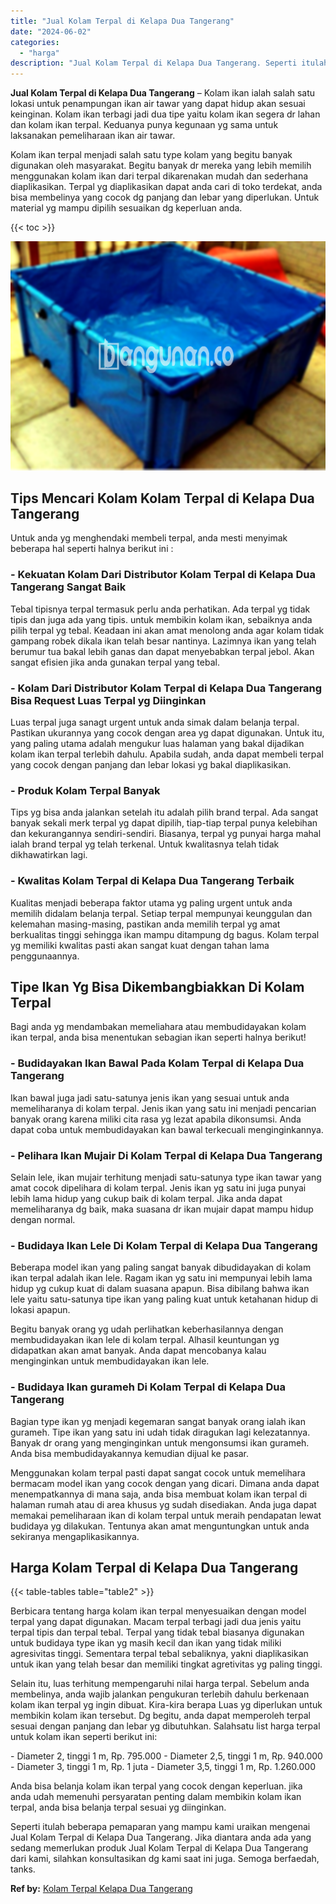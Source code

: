 ```yaml
---
title: "Jual Kolam Terpal di Kelapa Dua Tangerang"
date: "2024-06-02"
categories: 
  - "harga"
description: "Jual Kolam Terpal di Kelapa Dua Tangerang. Seperti itulah beberapa pemaparan yang mampu kami uraikan mengenai Jual Kolam Terpal di Kelapa Dua Tangerang. Jika..."
---
```


**Jual Kolam Terpal di Kelapa Dua Tangerang** – Kolam ikan ialah salah satu lokasi untuk penampungan ikan air tawar yang dapat hidup akan sesuai keinginan. Kolam ikan terbagi jadi dua tipe yaitu kolam ikan segera dr lahan dan kolam ikan terpal. Keduanya punya kegunaan yg sama untuk laksanakan pemeliharaan ikan air tawar.

Kolam ikan terpal menjadi salah satu type kolam yang begitu banyak digunakan oleh masyarakat. Begitu banyak dr mereka yang lebih memilih menggunakan kolam ikan dari terpal dikarenakan mudah dan sederhana diaplikasikan. Terpal yg diaplikasikan dapat anda cari di toko terdekat, anda bisa membelinya yang cocok dg panjang dan lebar yang diperlukan. Untuk material yg mampu dipilih sesuaikan dg keperluan anda.

{{< toc >}}

![Jual Kolam Terpal di Kelapa Dua Tangerang](/images/jual-kolam-terpal-29.png)

## Tips Mencari Kolam Kolam Terpal di Kelapa Dua Tangerang

Untuk anda yg menghendaki membeli terpal, anda mesti menyimak beberapa hal seperti halnya berikut ini :

### \- Kekuatan Kolam Dari Distributor Kolam Terpal di Kelapa Dua Tangerang Sangat Baik

Tebal tipisnya terpal termasuk perlu anda perhatikan. Ada terpal yg tidak tipis dan juga ada yang tipis. untuk membikin kolam ikan, sebaiknya anda pilih terpal yg tebal. Keadaan ini akan amat menolong anda agar kolam tidak gampang robek dikala ikan telah besar nantinya. Lazimnya ikan yang telah berumur tua bakal lebih ganas dan dapat menyebabkan terpal jebol. Akan sangat efisien jika anda gunakan terpal yang tebal.

### \- Kolam Dari Distributor Kolam Terpal di Kelapa Dua Tangerang Bisa Request Luas Terpal yg Diinginkan

Luas terpal juga sanagt urgent untuk anda simak dalam belanja terpal. Pastikan ukurannya yang cocok dengan area yg dapat digunakan. Untuk itu, yang paling utama adalah mengukur luas halaman yang bakal dijadikan kolam ikan terpal terlebih dahulu. Apabila sudah, anda dapat membeli terpal yang cocok dengan panjang dan lebar lokasi yg bakal diaplikasikan.

### \- Produk Kolam Terpal Banyak

Tips yg bisa anda jalankan setelah itu adalah pilih brand terpal. Ada sangat banyak sekali merk terpal yg dapat dipilih, tiap-tiap terpal punya kelebihan dan kekurangannya sendiri-sendiri. Biasanya, terpal yg punyai harga mahal ialah brand terpal yg telah terkenal. Untuk kwalitasnya telah tidak dikhawatirkan lagi.

### \- Kwalitas Kolam Terpal di Kelapa Dua Tangerang Terbaik

Kualitas menjadi beberapa faktor utama yg paling urgent untuk anda memilih didalam belanja terpal. Setiap terpal mempunyai keunggulan dan kelemahan masing-masing, pastikan anda memilih terpal yg amat berkualitas tinggi sehingga ikan mampu ditampung dg bagus. Kolam terpal yg memiliki kwalitas pasti akan sangat kuat dengan tahan lama penggunaannya.

## Tipe Ikan Yg Bisa Dikembangbiakkan Di Kolam Terpal

Bagi anda yg mendambakan memeliahara atau membudidayakan kolam ikan terpal, anda bisa menentukan sebagian ikan seperti halnya berikut!

### \- Budidayakan Ikan Bawal Pada Kolam Terpal di Kelapa Dua Tangerang

Ikan bawal juga jadi satu-satunya jenis ikan yang sesuai untuk anda memeliharanya di kolam terpal. Jenis ikan yang satu ini menjadi pencarian banyak orang karena miliki cita rasa yg lezat apabila dikonsumsi. Anda dapat coba untuk membudidayakan kan bawal terkecuali menginginkannya.

### \- Pelihara Ikan Mujair Di Kolam Terpal di Kelapa Dua Tangerang

Selain lele, ikan mujair terhitung menjadi satu-satunya type ikan tawar yang amat cocok dipelihara di kolam terpal. Jenis ikan yg satu ini juga punyai lebih lama hidup yang cukup baik di kolam terpal. Jika anda dapat memeliharanya dg baik, maka suasana dr ikan mujair dapat mampu hidup dengan normal.

### \- Budidaya Ikan Lele Di Kolam Terpal di Kelapa Dua Tangerang

Beberapa model ikan yang paling sangat banyak dibudidayakan di kolam ikan terpal adalah ikan lele. Ragam ikan yg satu ini mempunyai lebih lama hidup yg cukup kuat di dalam suasana apapun. Bisa dibilang bahwa ikan lele yaitu satu-satunya tipe ikan yang paling kuat untuk ketahanan hidup di lokasi apapun.

Begitu banyak orang yg udah perlihatkan keberhasilannya dengan membudidayakan ikan lele di kolam terpal. Alhasil keuntungan yg didapatkan akan amat banyak. Anda dapat mencobanya kalau menginginkan untuk membudidayakan ikan lele.

### \- Budidaya Ikan gurameh Di Kolam Terpal di Kelapa Dua Tangerang

Bagian type ikan yg menjadi kegemaran sangat banyak orang ialah ikan gurameh. Tipe ikan yang satu ini udah tidak diragukan lagi kelezatannya. Banyak dr orang yang menginginkan untuk mengonsumsi ikan gurameh. Anda bisa membudidayakannya kemudian dijual ke pasar.

Menggunakan kolam terpal pasti dapat sangat cocok untuk memelihara bermacam model ikan yang cocok dengan yang dicari. Dimana anda dapat menempatkannya di mana saja, anda bisa membuat kolam ikan terpal di halaman rumah atau di area khusus yg sudah disediakan. Anda juga dapat memakai pemeliharaan ikan di kolam terpal untuk meraih pendapatan lewat budidaya yg dilakukan. Tentunya akan amat menguntungkan untuk anda sekiranya mengaplikasikannya.

## Harga Kolam Terpal di Kelapa Dua Tangerang

{{< table-tables table="table2" >}}

Berbicara tentang harga kolam ikan terpal menyesuaikan dengan model terpal yang dapat digunakan. Macam terpal terbagi jadi dua jenis yaitu terpal tipis dan terpal tebal. Terpal yang tidak tebal biasanya digunakan untuk budidaya type ikan yg masih kecil dan ikan yang tidak miliki agresivitas tinggi. Sementara terpal tebal sebaliknya, yakni diaplikasikan untuk ikan yang telah besar dan memiliki tingkat agretivitas yg paling tinggi.

Selain itu, luas terhitung mempengaruhi nilai harga terpal. Sebelum anda membelinya, anda wajib jalankan pengukuran terlebih dahulu berkenaan kolam ikan terpal yg ingin dibuat. Kira-kira berapa Luas yg diperlukan untuk membikin kolam ikan tersebut. Dg begitu, anda dapat memperoleh terpal sesuai dengan panjang dan lebar yg dibutuhkan. Salahsatu list harga terpal untuk kolam ikan seperti berikut ini:

\- Diameter 2, tinggi 1 m, Rp. 795.000 - Diameter 2,5, tinggi 1 m, Rp. 940.000 - Diameter 3, tinggi 1 m, Rp. 1 juta - Diameter 3,5, tinggi 1 m, Rp. 1.260.000

Anda bisa belanja kolam ikan terpal yang cocok dengan keperluan. jika anda udah memenuhi persyaratan penting dalam membikin kolam ikan terpal, anda bisa belanja terpal sesuai yg diinginkan.

Seperti itulah beberapa pemaparan yang mampu kami uraikan mengenai Jual Kolam Terpal di Kelapa Dua Tangerang. Jika diantara anda ada yang sedang memerlukan produk Jual Kolam Terpal di Kelapa Dua Tangerang dari kami, silahkan konsultasikan dg kami saat ini juga. Semoga berfaedah, tanks.

**Ref by:** [Kolam Terpal Kelapa Dua Tangerang](https://id.wikipedia.org/wiki/Kolam)
